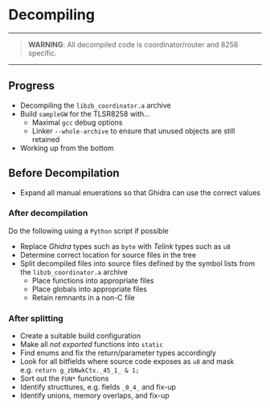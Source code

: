 # Decompiling
---
> **WARNING**: All decompiled code is coordinator/router and 8258 specific.
---
## Progress
- Decompiling the `libzb_coordinator.a` archive
- Build `sampleGW` for the TLSR8258 with...
  - Maximal `gcc` debug options
  - Linker `--whole-archive` to ensure that unused objects are still retained
- Working up from the bottom

## Before Decompilation
- Expand all manual enuerations so that Ghidra can use the correct values

### After decompilation
Do the following using a `Python` script if possible
- Replace _Ghidra_ types such as `byte` with _Telink_ types such as `u8`
- Determine correct location for source files in the tree
- Split decompiled files into source files defined by the symbol lists from the `libzb_coordinator.a` archive
  - Place functions into appropriate files
  - Place globals into appropriate files
  - Retain remnants in a non-C file

### After splitting
- Create a suitable build configuration
- Make all _not exported_ functions into `static`
- Find enums and fix the return/parameter types accordingly
- Look for all bitfields where source code exposes as `u8` and mask <br/>e.g. `return g_zbNwkCtx._45_1_ & 1;`
- Sort out the `FUN*` functions
- Identify structtures, e.g. fields `_0_4_` and fix-up
- Identify unions, memory overlaps, and fix-up
